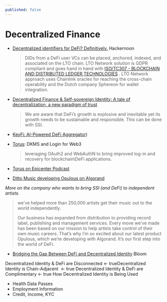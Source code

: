 ```yaml
---
published: false
---
```


# Decentralized Finance

* [Decentralized identifiers for DeFi? Definitively.](https://hackernoon.com/decentralized-identifiers-for-defi-definitively-25j33qa) Hackernoon
  > DIDs from a DeFi user VCs can be placed, anchored, indexed, and associated on the LTO chain. LTO Network solution is GDPR compliant and goes hand in hand with [ISO/TC307 - BLOCKCHAIN AND DISTRIBUTED LEDGER TECHNOLOGIES](https://www.iso.org/committee/6266604.html?ref%3Dhackernoon.com) . LTO Network approach uses Chainlink oracles for reaching the cross-chain operability and the Dutch company Sphereon for wallet integration.
* [Decentralized Finance & Self-sovereign Identity: A tale of decentralization, a new paradigm of trust](https://gataca.io/insights/decentralized-finance-self-sovereign-identity-a-tale-of-decentralization-a-new-paradigm-of-trust)
  > We are aware that DeFi’s growth is explosive and inevitable yet its growth needs to be sustainable and responsible. This can be done with SSI.
* [KeyFi: AI-Powered DeFi Aggregator](https://selfkey.org/keyfi-ai-powered-defi-aggregator-platform-backed-by-selfkey-credentials-%F0%9F%93%A2/))

* [Torus](https://tor.us/): DKMS and Login for Web3
  > leveraging OAuth2 and WebAuthN to bring improved log-in and recovery for blockchain\DeFi applications.
* [Torus on Epicenter Podcast](https://epicenter.tv/episodes/b003)
* [Ditto Music developing Opulous on Algorand](https://community.algorand.org/blog/opulous-built-on-algorand-bringing-defi-to-the-music-industry/)

*More on the company who wants to bring SSI (and DeFi) to independent artists.*
  > we’ve helped more than 250,000 artists get their music out to the world independently.
> 
> Our business has expanded from distribution to providing record label, publishing and management services. Every move we’ve made has been based on our mission to help artists take control of their own music careers.
> That’s why I’m so excited about our latest product Opulous, which we’re developing with Algorand. It’s our first step into the world of DeFi.
* [Bridging the Gap Between DeFi and Decentralized Identity](https://bloom.co/blog/ethdenver-2021-decentralized-identity-defi-2/) Bloom

Decentralized Identity & DeFi are Disconnected ← trueDecentralized Identity is Chain-Adjacent  ← true Decentralized Identity & DeFi are Complimentary ← true How Decentralized Identity is Being Used

- Health Data Passes
- Employment Information
- Credit, Income, KYC
